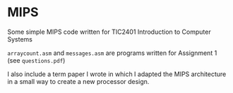 # MIPS
Some simple MIPS code written for TIC2401 Introduction to Computer Systems

`arraycount.asm` and `messages.asm` are programs written for Assignment 1 (see `questions.pdf`)

I also include a term paper I wrote in which I adapted the MIPS architecture in a small way to create a new processor design.
